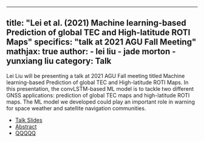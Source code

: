 
---
title:  "Lei et al. (2021) Machine learning-based Prediction of global TEC and High-latitude ROTI Maps"
specifics: "talk at 2021 AGU Fall Meeting"
mathjax: true
author: 
    - lei liu
    - jade morton
    - yunxiang liu
category: Talk
---


Lei Liu will be presenting a talk at 2021 AGU Fall meeting titled Machine learning-based Prediction of global TEC and High-latitude ROTI Maps. In this presentation, the convLSTM-based ML model is to tackle two different GNSS applications: prediction of global TEC maps and high-latitude ROTI maps.
The ML model we developed could play an important role in warning for space weather and satellite navigation communities.

- [Talk Slides](../assets/Li_Schuler_2021-cuny-talk.pdf)
- [Abstract](../assets/CUNY_2021_abstract_250.pdf)
- [QQQQQ](../assets/Oral-Presentation-AGU2021.pdf)




